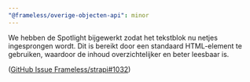 ```yaml
---
"@frameless/overige-objecten-api": minor
---
```


We hebben de Spotlight bijgewerkt zodat het tekstblok nu netjes ingesprongen wordt. Dit is bereikt door een standaard HTML-element te gebruiken, waardoor de inhoud overzichtelijker en beter leesbaar is.

([GitHub Issue Frameless/strapi#1032](https://github.com/frameless/strapi/issues/1032))
